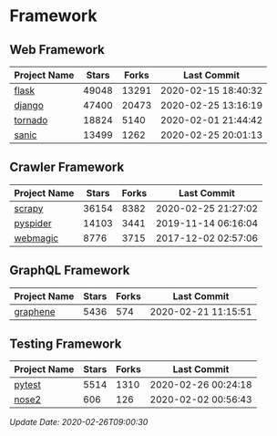 # Framework

## Web Framework

| Project Name | Stars | Forks | Last Commit |
| ------------ | ----- | ----- | ----------- |
| [flask](https://github.com/pallets/flask) | 49048 | 13291 | 2020-02-15 18:40:32 |
| [django](https://github.com/django/django) | 47400 | 20473 | 2020-02-25 13:16:19 |
| [tornado](https://github.com/tornadoweb/tornado) | 18824 | 5140 | 2020-02-01 21:44:42 |
| [sanic](https://github.com/huge-success/sanic) | 13499 | 1262 | 2020-02-25 20:01:13 |

## Crawler Framework

| Project Name | Stars | Forks | Last Commit |
| ------------ | ----- | ----- | ----------- |
| [scrapy](https://github.com/scrapy/scrapy) | 36154 | 8382 | 2020-02-25 21:27:02 |
| [pyspider](https://github.com/binux/pyspider) | 14103 | 3441 | 2019-11-14 06:16:04 |
| [webmagic](https://github.com/code4craft/webmagic) | 8776 | 3715 | 2017-12-02 02:57:06 |

## GraphQL Framework

| Project Name | Stars | Forks | Last Commit |
| ------------ | ----- | ----- | ----------- |
| [graphene](https://github.com/graphql-python/graphene) | 5436 | 574 | 2020-02-21 11:15:51 |

## Testing Framework

| Project Name | Stars | Forks | Last Commit |
| ------------ | ----- | ----- | ----------- |
| [pytest](https://github.com/pytest-dev/pytest) | 5514 | 1310 | 2020-02-26 00:24:18 |
| [nose2](https://github.com/nose-devs/nose2) | 606 | 126 | 2020-02-02 00:56:43 |

*Update Date: 2020-02-26T09:00:30*